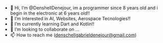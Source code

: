 - 👋 Hi, I’m @DenshellDenejour, im a programmer since 8 years old and i begin in the electronic at 6 years old!!
- 👀 I’m interested in AI, Websites, Aerospace Tecnologies!!
- 🌱 I’m currently learning Dart and Kotlin!!
- 💞️ I’m looking to collaborate on ...
- 📫 How to reach me (denschellgabrieldenejour@gmail.com)

<!---
DenshellDenejour/DenshellDenejour is a ✨ special ✨ repository because its `README.md` (this file) appears on your GitHub profile.
You can click the Preview link to take a look at your changes.
--->
